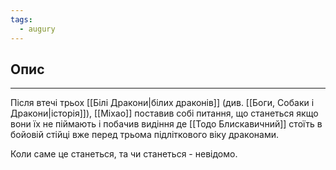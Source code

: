```yaml
---
tags:
  - augury
---
```

## Опис
---
Після втечі трьох [[Білі Дракони|білих драконів]] (див. [[Боги, Собаки і Дракони|історія]]), [[Міхао]] поставив собі питання, що станеться якщо вони їх не піймають і побачив видіння де [[Тодо Блискавичний]] стоїть в бойовій стійці вже перед трьома підліткового віку драконами.  

Коли саме це станеться, та чи станеться - невідомо.  